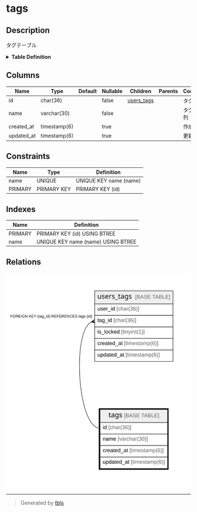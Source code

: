 # tags

## Description

タグテーブル

<details>
<summary><strong>Table Definition</strong></summary>

```sql
CREATE TABLE `tags` (
  `id` char(36) NOT NULL,
  `name` varchar(30) NOT NULL,
  `created_at` timestamp(6) NULL DEFAULT NULL,
  `updated_at` timestamp(6) NULL DEFAULT NULL,
  PRIMARY KEY (`id`),
  UNIQUE KEY `name` (`name`)
) ENGINE=InnoDB DEFAULT CHARSET=utf8mb4
```

</details>

## Columns

| Name | Type | Default | Nullable | Children | Parents | Comment |
| ---- | ---- | ------- | -------- | -------- | ------- | ------- |
| id | char(36) |  | false | [users_tags](users_tags.md) |  | タグUUID |
| name | varchar(30) |  | false |  |  | タグ文字列 |
| created_at | timestamp(6) |  | true |  |  | 作成日時 |
| updated_at | timestamp(6) |  | true |  |  | 更新日時 |

## Constraints

| Name | Type | Definition |
| ---- | ---- | ---------- |
| name | UNIQUE | UNIQUE KEY name (name) |
| PRIMARY | PRIMARY KEY | PRIMARY KEY (id) |

## Indexes

| Name | Definition |
| ---- | ---------- |
| PRIMARY | PRIMARY KEY (id) USING BTREE |
| name | UNIQUE KEY name (name) USING BTREE |

## Relations

![er](tags.svg)

---

> Generated by [tbls](https://github.com/k1LoW/tbls)
